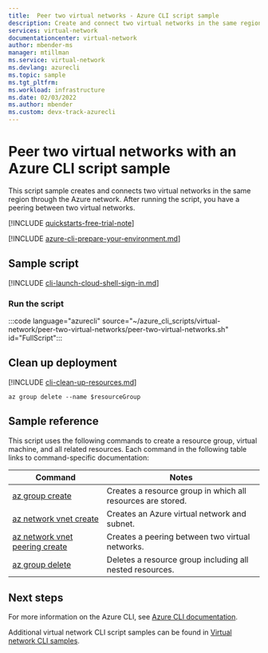 ```yaml
---
title:  Peer two virtual networks - Azure CLI script sample
description: Create and connect two virtual networks in the same region through the Azure network by using an Azure CLI script sample.
services: virtual-network
documentationcenter: virtual-network
author: mbender-ms
manager: mtillman
ms.service: virtual-network
ms.devlang: azurecli
ms.topic: sample
ms.tgt_pltfrm:
ms.workload: infrastructure
ms.date: 02/03/2022
ms.author: mbender 
ms.custom: devx-track-azurecli
---
```


# Peer two virtual networks with an Azure CLI script sample

This script sample creates and connects two virtual networks in the same region through the Azure network. After running the script, you have a peering between two virtual networks.

[!INCLUDE [quickstarts-free-trial-note](../../../includes/quickstarts-free-trial-note.md)]

[!INCLUDE [azure-cli-prepare-your-environment.md](../../../includes/azure-cli-prepare-your-environment.md)]

## Sample script

[!INCLUDE [cli-launch-cloud-shell-sign-in.md](../../../includes/cli-launch-cloud-shell-sign-in.md)]

### Run the script

:::code language="azurecli" source="~/azure_cli_scripts/virtual-network/peer-two-virtual-networks/peer-two-virtual-networks.sh" id="FullScript":::

## Clean up deployment

[!INCLUDE [cli-clean-up-resources.md](../../../includes/cli-clean-up-resources.md)]

```azurecli
az group delete --name $resourceGroup
```

## Sample reference

This script uses the following commands to create a resource group, virtual machine, and all related resources. Each command in the following table links to command-specific documentation:

| Command | Notes |
|---|---|
| [az group create](/cli/azure/group) | Creates a resource group in which all resources are stored. |
| [az network vnet create](/cli/azure/network/vnet) | Creates an Azure virtual network and subnet. |
| [az network vnet peering create](/cli/azure/network/vnet/peering) | Creates a peering between two virtual networks.  |
| [az group delete](/cli/azure/vm/extension) | Deletes a resource group including all nested resources. |

## Next steps

For more information on the Azure CLI, see [Azure CLI documentation](/cli/azure).

Additional virtual network CLI script samples can be found in [Virtual network CLI samples](../cli-samples.md).